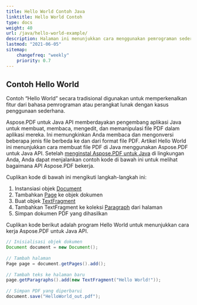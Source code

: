 ```yaml
---
title: Hello World Contoh Java
linktitle: Hello World Contoh
type: docs
weight: 40
url: /java/hello-world-example/
description: Halaman ini menunjukkan cara menggunakan pemrograman sederhana untuk membuat dokumen PDF yang berisi teks - Hello World menggunakan Aspose.PDF untuk Java.
lastmod: "2021-06-05"
sitemap:
    changefreq: "weekly"
    priority: 0.7
---
```


## Contoh Hello World

Contoh “Hello World” secara tradisional digunakan untuk memperkenalkan fitur dari bahasa pemrograman atau perangkat lunak dengan kasus penggunaan sederhana.

Aspose.PDF untuk Java API memberdayakan pengembang aplikasi Java untuk membuat, membaca, mengedit, dan memanipulasi file PDF dalam aplikasi mereka. Ini memungkinkan Anda membaca dan mengonversi beberapa jenis file berbeda ke dan dari format file PDF. Artikel Hello World ini menunjukkan cara membuat file PDF di Java menggunakan Aspose.PDF untuk Java API. Setelah [menginstal Aspose.PDF untuk Java](/pdf/java/installation/) di lingkungan Anda, Anda dapat menjalankan contoh kode di bawah ini untuk melihat bagaimana API Aspose.PDF bekerja.

Cuplikan kode di bawah ini mengikuti langkah-langkah ini:

1. Instansiasi objek [Document](https://reference.aspose.com/pdf/java/com.aspose.pdf/class-use/Document)
1. Tambahkan [Page](https://reference.aspose.com/pdf/java/com.aspose.pdf.class-use/page) ke objek dokumen
1. Buat objek [TextFragment](https://reference.aspose.com/pdf/java/com.aspose.pdf.class-use/TextFragment)
1. Tambahkan TextFragment ke koleksi [Paragraph](https://reference.aspose.com/pdf/java/com.aspose.pdf/Paragraphs) dari halaman
1. Simpan dokumen PDF yang dihasilkan

Cuplikan kode berikut adalah program Hello World untuk menunjukkan cara kerja Aspose.PDF untuk Java API.

```java
// Inisialisasi objek dokumen
Document document = new Document();
 
// Tambah halaman
Page page = document.getPages().add();
 
// Tambah teks ke halaman baru
page.getParagraphs().add(new TextFragment("Hello World!"));
 
// Simpan PDF yang diperbarui
document.save("HelloWorld_out.pdf");
```
